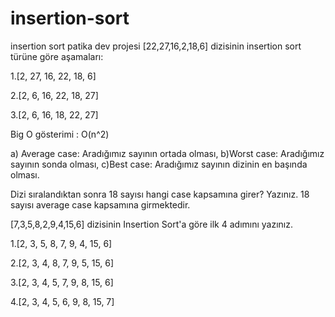 # insertion-sort

insertion sort patika dev projesi
[22,27,16,2,18,6] dizisinin insertion sort türüne göre aşamaları:

1.[2, 27, 16, 22, 18, 6]  

2.[2, 6, 16, 22, 18, 27]  

3.[2, 6, 16, 18, 22, 27]  


Big O gösterimi : O(n^2)

a) Average case: Aradığımız sayının ortada olması,
b)Worst case: Aradığımız sayının sonda olması,
c)Best case: Aradığımız sayının dizinin en başında olması.

Dizi sıralandıktan sonra 18 sayısı hangi case kapsamına girer? Yazınız.
18 sayısı average case kapsamına girmektedir.

[7,3,5,8,2,9,4,15,6] dizisinin Insertion Sort'a göre ilk 4 adımını yazınız.

1.[2, 3, 5, 8, 7, 9, 4, 15, 6]  

2.[2, 3, 4, 8, 7, 9, 5, 15, 6]  

3.[2, 3, 4, 5, 7, 9, 8, 15, 6]  

4.[2, 3, 4, 5, 6, 9, 8, 15, 7]
